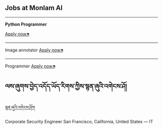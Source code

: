 ## Jobs at Monlam AI

----
**Python Programmer**



[Apply now🡵](https://docs.google.com/forms/d/11lIU9v67da_TYJ9bjoTmmn7gVHEIfopXDAEO0SMFV5w/edit#responses)

----
Image annotator [Apply now🡵](https://docs.google.com/forms/d/11lIU9v67da_TYJ9bjoTmmn7gVHEIfopXDAEO0SMFV5w/edit#responses)

----
Programmer [Apply now🡵](https://docs.google.com/forms/d/11lIU9v67da_TYJ9bjoTmmn7gVHEIfopXDAEO0SMFV5w/edit#responses)


## ལས་ཞུགས་བྱེད་འདོད་ཡོད་རིགས་ཀྱིས་སྙན་ཞུའི་འགེངས་ཤོ། 
<a href="https://docs.google.com/forms/d/11lIU9v67da_TYJ9bjoTmmn7gVHEIfopXDAEO0SMFV5w/edit#responses">སྙན་ཞུའི་འགེངས་ཤོག</a>


Corporate Security Engineer
San Francisco, California, United States — IT
